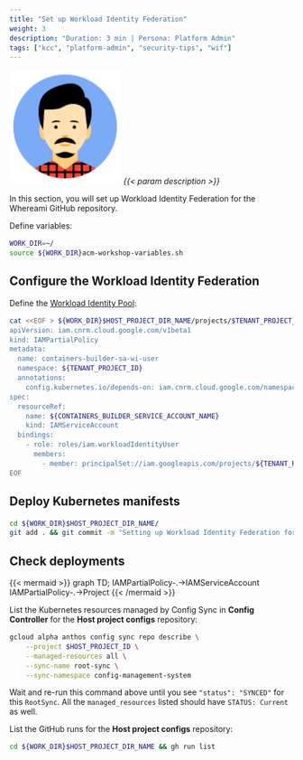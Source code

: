 ```yaml
---
title: "Set up Workload Identity Federation"
weight: 3
description: "Duration: 3 min | Persona: Platform Admin"
tags: ["kcc", "platform-admin", "security-tips", "wif"]
---
```

![Platform Admin](/images/platform-admin.png)
_{{< param description >}}_

In this section, you will set up Workload Identity Federation for the Whereami GitHub repository.

Define variables:
```Bash
WORK_DIR=~/
source ${WORK_DIR}acm-workshop-variables.sh
```

## Configure the Workload Identity Federation

Define the [Workload Identity Pool](https://cloud.google.com/config-connector/docs/reference/resource-docs/iam/iamworkloadidentitypool):
```Bash
cat <<EOF > ${WORK_DIR}$HOST_PROJECT_DIR_NAME/projects/$TENANT_PROJECT_ID/containers-builder-workload-identity-user.yaml
apiVersion: iam.cnrm.cloud.google.com/v1beta1
kind: IAMPartialPolicy
metadata:
  name: containers-builder-sa-wi-user
  namespace: ${TENANT_PROJECT_ID}
  annotations:
    config.kubernetes.io/depends-on: iam.cnrm.cloud.google.com/namespaces/${TENANT_PROJECT_ID}/IAMServiceAccount/${CONTAINERS_BUILDER_SERVICE_ACCOUNT_NAME}
spec:
  resourceRef:
    name: ${CONTAINERS_BUILDER_SERVICE_ACCOUNT_NAME}
    kind: IAMServiceAccount
  bindings:
    - role: roles/iam.workloadIdentityUser
      members:
        - member: principalSet://iam.googleapis.com/projects/${TENANT_PROJECT_NUMBER}/locations/global/workloadIdentityPools/${WORKLOAD_IDENTITY_POOL_NAME}/attribute.repository/${WHERE_AMI_REPO_NAME_WITH_OWNER}
EOF
```

## Deploy Kubernetes manifests

```Bash
cd ${WORK_DIR}$HOST_PROJECT_DIR_NAME/
git add . && git commit -m "Setting up Workload Identity Federation for Whereami repository" && git push origin main
```

## Check deployments

{{< mermaid >}}
graph TD;
  IAMPartialPolicy-.->IAMServiceAccount
  IAMPartialPolicy-.->Project
{{< /mermaid >}}

List the Kubernetes resources managed by Config Sync in **Config Controller** for the **Host project configs** repository:
```Bash
gcloud alpha anthos config sync repo describe \
    --project $HOST_PROJECT_ID \
    --managed-resources all \
    --sync-name root-sync \
    --sync-namespace config-management-system
```
Wait and re-run this command above until you see `"status": "SYNCED"` for this `RootSync`. All the `managed_resources` listed should have `STATUS: Current` as well.

List the GitHub runs for the **Host project configs** repository:
```Bash
cd ${WORK_DIR}$HOST_PROJECT_DIR_NAME && gh run list
```